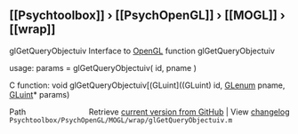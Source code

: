 ## [[Psychtoolbox]] &#8250; [[PsychOpenGL]] &#8250; [[MOGL]] &#8250; [[wrap]]

glGetQueryObjectuiv  Interface to [OpenGL](OpenGL) function glGetQueryObjectuiv  
  
usage:  params = glGetQueryObjectuiv( id, pname )  
  
C function:  void glGetQueryObjectuiv[(GLuint]((GLuint) id, [GLenum](GLenum) pname, [GLuint](GLuint)\* params)  




<div class="code_header" style="text-align:right;">
  <span style="float:left;">Path&nbsp;&nbsp;</span> <span class="counter">Retrieve <a href=
  "https://raw.github.com/Psychtoolbox-3/Psychtoolbox-3/beta/Psychtoolbox/PsychOpenGL/MOGL/wrap/glGetQueryObjectuiv.m">current version from GitHub</a> | View <a href=
  "https://github.com/Psychtoolbox-3/Psychtoolbox-3/commits/beta/Psychtoolbox/PsychOpenGL/MOGL/wrap/glGetQueryObjectuiv.m">changelog</a></span>
</div>
<div class="code">
  <code>Psychtoolbox/PsychOpenGL/MOGL/wrap/glGetQueryObjectuiv.m</code>
</div>

